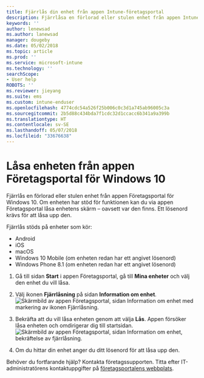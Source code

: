```yaml
---
title: Fjärrlås din enhet från appen Intune-företagsportal
description: Fjärrlåsa en förlorad eller stulen enhet från appen Intune-företagsportal för Windows 10
keywords: ''
author: lenewsad
ms.author: lanewsad
manager: dougeby
ms.date: 05/02/2018
ms.topic: article
ms.prod: ''
ms.service: microsoft-intune
ms.technology: ''
searchScope:
- User help
ROBOTS: ''
ms.reviewer: jieyang
ms.suite: ems
ms.custom: intune-enduser
ms.openlocfilehash: 4774cdc54a526f25b006c0c3d1a745ab96005c3a
ms.sourcegitcommit: 2b5d88c434bda7f1cdc32d1ccacc6b341a9a399b
ms.translationtype: HT
ms.contentlocale: sv-SE
ms.lasthandoff: 05/07/2018
ms.locfileid: "33676638"
---
```

# <a name="lock-your-device-from-company-portal-app-for-windows-10"></a>Låsa enheten från appen Företagsportal för Windows 10

Fjärrlås en förlorad eller stulen enhet från appen Företagsportal för Windows 10. Om enheten har stöd för funktionen kan du via appen Företagsportal låsa enhetens skärm – oavsett var den finns. Ett lösenord krävs för att låsa upp den.

Fjärrlås stöds på enheter som kör:

* Android
* iOS
* macOS
* Windows 10 Mobile (om enheten redan har ett angivet lösenord)
* Windows Phone 8.1 (om enheten redan har ett angivet lösenord)

1. Gå till sidan **Start** i appen Företagsportal, gå till **Mina enheter** och välj den enhet du vill låsa.

2. Välj ikonen **Fjärrlåsning** på sidan **Information om enhet**.  
   ![Skärmbild av appen Företagsportal, sidan Information om enhet med markering av ikonen Fjärrlåsning.](./media/1804_remote_lock_Windows_CPapp_05.png)   
3. Bekräfta att du vill låsa enheten genom att välja **Lås**. Appen försöker låsa enheten och omdirigerar dig till startsidan. 
   ![Skärmbild av appen Företagsportal, sidan Information om enhet, bekräftelse av fjärrlåsning.](./media/1804_remote_lock_Windows_CPapp_06.png)  
4. Om du hittar din enhet anger du ditt lösenord för att låsa upp den.  

Behöver du fortfarande hjälp? Kontakta företagssupporten. Titta efter IT-administratörens kontaktuppgifter på [företagsportalens webbplats](https://portal.manage.microsoft.com#HelpDeskDialog).
